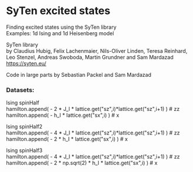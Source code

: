 # SyTen excited states

Finding excited states using the SyTen library <br />
Examples: 1d Ising and 1d Heisenberg model


SyTen library <br />
by Claudius Hubig, Felix Lachenmaier, Nils-Oliver Linden, Teresa Reinhard, Leo Stenzel, Andreas Swoboda, Martin Grundner and Sam Mardazad <br />
https://syten.eu/

Code in large parts by Sebastian Packel and Sam Mardazad


### Datasets:
Ising spinHalf <br />
hamilton.append( - 2 * J_I * lattice.get("sz",i)*lattice.get("sz",i+1) )  # zz <br />
hamilton.append( - h_I  *  lattice.get("sx",i) )  # x

Ising spinHalf2 <br />
hamilton.append( - 4 * J_I * lattice.get("sz",i)*lattice.get("sz",i+1) )  # zz <br />
hamilton.append( - 2 * h_I  *  lattice.get("sx",i) )  # x

Ising spinHalf3 <br />
hamilton.append( - 4 * J_I * lattice.get("sz",i)*lattice.get("sz",i+1) )  # zz <br />
hamilton.append( - 2 * np.sqrt(2) * h_I  *  lattice.get("sx",i) )  # x
